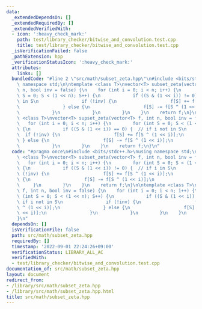 ```yaml
---
data:
  _extendedDependsOn: []
  _extendedRequiredBy: []
  _extendedVerifiedWith:
  - icon: ':heavy_check_mark:'
    path: test/library_checker/bitwise_and_convolution.test.cpp
    title: test/library_checker/bitwise_and_convolution.test.cpp
  _isVerificationFailed: false
  _pathExtension: hpp
  _verificationStatusIcon: ':heavy_check_mark:'
  attributes:
    links: []
  bundledCode: "#line 2 \"src/math/subset_zeta.hpp\"\n#include <bits/stdc++.h>\nusing\
    \ namespace std;\n\ntemplate <class T>\nvector<T> subset_zeta(vector<T> f, int\
    \ n, bool inv = false) {\n    for (int i = 0; i < n; i++) {\n        for (int\
    \ S = 0; S < (1 << n); S++) {\n            if ((S & (1 << i)) != 0) {  // if i\
    \ in S\n                if (!inv) {\n                    f[S] += f[S ^ (1 << i)];\n\
    \                } else {\n                    f[S] -= f[S ^ (1 << i)];\n    \
    \            }\n            }\n        }\n    }\n    return f;\n}\n\ntemplate\
    \ <class T>\nvector<T> supset_zeta(vector<T> f, int n, bool inv = false) {\n \
    \   for (int i = 0; i < n; i++) {\n        for (int S = 0; S < (1 << n); S++)\
    \ {\n            if ((S & (1 << i)) == 0) {  // if i not in S\n              \
    \  if (!inv) {\n                    f[S] += f[S ^ (1 << i)];\n               \
    \ } else {\n                    f[S] -= f[S ^ (1 << i)];\n                }\n\
    \            }\n        }\n    }\n    return f;\n}\n"
  code: "#pragma once\n#include <bits/stdc++.h>\nusing namespace std;\n\ntemplate\
    \ <class T>\nvector<T> subset_zeta(vector<T> f, int n, bool inv = false) {\n \
    \   for (int i = 0; i < n; i++) {\n        for (int S = 0; S < (1 << n); S++)\
    \ {\n            if ((S & (1 << i)) != 0) {  // if i in S\n                if\
    \ (!inv) {\n                    f[S] += f[S ^ (1 << i)];\n                } else\
    \ {\n                    f[S] -= f[S ^ (1 << i)];\n                }\n       \
    \     }\n        }\n    }\n    return f;\n}\n\ntemplate <class T>\nvector<T> supset_zeta(vector<T>\
    \ f, int n, bool inv = false) {\n    for (int i = 0; i < n; i++) {\n        for\
    \ (int S = 0; S < (1 << n); S++) {\n            if ((S & (1 << i)) == 0) {  //\
    \ if i not in S\n                if (!inv) {\n                    f[S] += f[S\
    \ ^ (1 << i)];\n                } else {\n                    f[S] -= f[S ^ (1\
    \ << i)];\n                }\n            }\n        }\n    }\n    return f;\n\
    }\n"
  dependsOn: []
  isVerificationFile: false
  path: src/math/subset_zeta.hpp
  requiredBy: []
  timestamp: '2022-09-01 22:24:26+09:00'
  verificationStatus: LIBRARY_ALL_AC
  verifiedWith:
  - test/library_checker/bitwise_and_convolution.test.cpp
documentation_of: src/math/subset_zeta.hpp
layout: document
redirect_from:
- /library/src/math/subset_zeta.hpp
- /library/src/math/subset_zeta.hpp.html
title: src/math/subset_zeta.hpp
---
```

